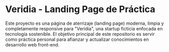 # Veridia - Landing Page de Práctica

Este proyecto es una página de aterrizaje (landing page) moderna, limpia y completamente responsive para "Veridia", una startup ficticia enfocada en tecnología sostenible. El objetivo principal de este repositorio es servir como práctica personal para afianzar y actualizar conocimientos en desarrollo web front-end.
